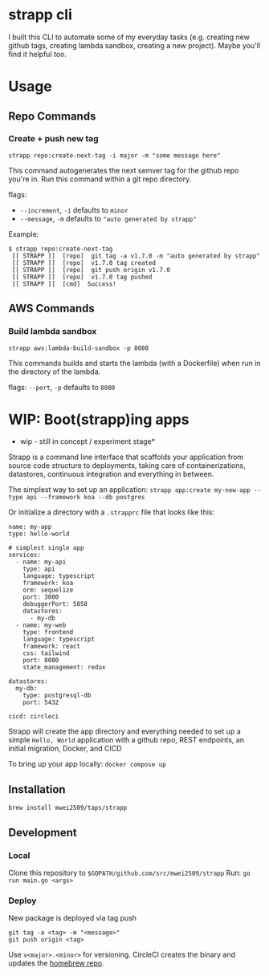 # strapp cli

I built this CLI to automate some of my everyday tasks (e.g. creating new github tags, creating lambda sandbox, creating a new project). Maybe you'll find it helpful too.

# Usage

## Repo Commands

### Create + push new tag

`strapp repo:create-next-tag -i major -m "some message here"`

This command autogenerates the next semver tag for the github repo you're in. Run this command within a git repo directory.

flags:

- `--increment`, `-i` defaults to `minor`
- `--message`, `-m` defaults to `"auto generated by strapp"`

Example:

```
$ strapp repo:create-next-tag
 [[ STRAPP ]]  [repo]  git tag -a v1.7.0 -m "auto generated by strapp"
 [[ STRAPP ]]  [repo]  v1.7.0 tag created
 [[ STRAPP ]]  [repo]  git push origin v1.7.0
 [[ STRAPP ]]  [repo]  v1.7.0 tag pushed
 [[ STRAPP ]]  [cmd]  Success!
```

## AWS Commands

### Build lambda sandbox

`strapp aws:lambda-build-sandbox -p 8080`

This commands builds and starts the lambda (with a Dockerfile) when run in the directory of the lambda.

flags:
`--port`, `-p` defaults to `8080`

# WIP: Boot(strapp)ing apps

- wip - still in concept / experiment stage\*

Strapp is a command line interface that scaffolds your application from source code structure to deployments, taking care of containerizations, datastores, continuous integration and everything in between.

The simplest way to set up an application:
`strapp app:create my-new-app --type api --framework koa --db postgres`

Or initialize a directory with a `.strapprc` file that looks like this:

```
name: my-app
type: hello-world

# simplest single app
services:
  - name: my-api
    type: api
    language: typescript
    framework: koa
    orm: sequelize
    port: 3000
    debuggerPort: 5858
    datastores:
      - my-db
  - name: my-web
    type: frontend
    language: typescript
    framework: react
    css: tailwind
    port: 8080
    state_management: redux

datastores:
  my-db:
    type: postgresql-db
    port: 5432

cicd: circleci
```

Strapp will create the app directory and everything needed to set up a simple `Hello, World` application with a github repo, REST endpoints, an initial migration, Docker, and CICD

To bring up your app locally:
`docker compose up`

## Installation

```
brew install mwei2509/taps/strapp
```

## Development

### Local

Clone this repository to `$GOPATH/github.com/src/mwei2509/strapp`
Run: `go run main.go <args>`

### Deploy

New package is deployed via tag push

```
git tag -a <tag> -m "<message>"
git push origin <tag>
```

Use `v<major>.<minor>` for versioning. CircleCI creates the binary and updates the [homebrew repo](https://github.com/mwei2509/homebrew-taps).

